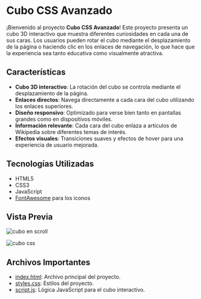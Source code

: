 # Cubo CSS Avanzado

¡Bienvenido al proyecto **Cubo CSS Avanzado**! Este proyecto presenta un cubo 3D interactivo que muestra diferentes curiosidades en cada una de sus caras. Los usuarios pueden rotar el cubo mediante el desplazamiento de la página o haciendo clic en los enlaces de navegación, lo que hace que la experiencia sea tanto educativa como visualmente atractiva.

## Características

- **Cubo 3D interactivo**: La rotación del cubo se controla mediante el desplazamiento de la página.
- **Enlaces directos**: Navega directamente a cada cara del cubo utilizando los enlaces superiores.
- **Diseño responsivo**: Optimizado para verse bien tanto en pantallas grandes como en dispositivos móviles.
- **Información relevante**: Cada cara del cubo enlaza a artículos de Wikipedia sobre diferentes temas de interés.
- **Efectos visuales**: Transiciones suaves y efectos de hover para una experiencia de usuario mejorada.

## Tecnologías Utilizadas

- HTML5
- CSS3
- JavaScript
- [FontAwesome](https://fontawesome.com/) para los iconos


## Vista Previa

![cubo en scroll](https://github.com/user-attachments/assets/309f63a0-9e42-4e36-a63b-2f9178593ab1)

![cubo css](https://github.com/user-attachments/assets/8225f6fe-09d8-4b78-a95b-2173cdfc59dd)


## Archivos Importantes

- [index.html](index.html): Archivo principal del proyecto.
- [styles.css](styles.css): Estilos del proyecto.
- [script.js](script.js): Lógica JavaScript para el cubo interactivo.

